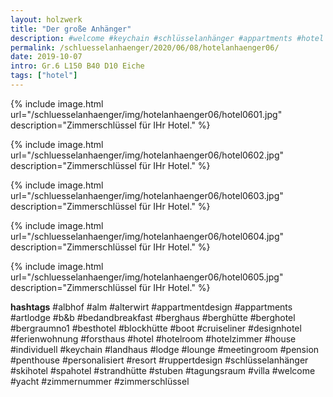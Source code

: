 ```yaml
---
layout: holzwerk
title: "Der große Anhänger"
description: #welcome #keychain #schlüsselanhänger #appartments #hotel #albhof #designhotel #hotelroom #resort #besthotel #ferienwohnung #pension #skihotel #spahotel #villa #lounge #penthouse #strandhütte #berghütte #blockhütte #lodge #b&b #forsthaus #berghaus #artlodge #alm #stuben #landhaus #alterwirt #bedandbreakfast #house #yacht #boot #cruiseliner #hotelzimmer #zimmerschlüssel #zimmernummer #appartmentdesign #individuell #personalisiert #ruppertdesign
permalink: /schluesselanhaenger/2020/06/08/hotelanhaenger06/
date: 2019-10-07
intro: Gr.6 L150 B40 D10 Eiche 
tags: ["hotel"]
---
```



{% include image.html url="/schluesselanhaenger/img/hotelanhaenger06/hotel0601.jpg" description="Zimmerschlüssel für IHr Hotel." %}

{% include image.html url="/schluesselanhaenger/img/hotelanhaenger06/hotel0602.jpg" description="Zimmerschlüssel für IHr Hotel." %}

{% include image.html url="/schluesselanhaenger/img/hotelanhaenger06/hotel0603.jpg" description="Zimmerschlüssel für IHr Hotel." %}

{% include image.html url="/schluesselanhaenger/img/hotelanhaenger06/hotel0604.jpg" description="Zimmerschlüssel für IHr Hotel." %}

{% include image.html url="/schluesselanhaenger/img/hotelanhaenger06/hotel0605.jpg" description="Zimmerschlüssel für IHr Hotel." %}

**hashtags**
#albhof
#alm
#alterwirt
#appartmentdesign
#appartments
#artlodge
#b&b
#bedandbreakfast
#berghaus
#berghütte
#berghotel
#bergraumno1
#besthotel
#blockhütte
#boot
#cruiseliner
#designhotel
#ferienwohnung
#forsthaus
#hotel
#hotelroom
#hotelzimmer
#house
#individuell
#keychain
#landhaus
#lodge
#lounge
#meetingroom
#pension
#penthouse
#personalisiert
#resort
#ruppertdesign
#schlüsselanhänger
#skihotel
#spahotel
#strandhütte
#stuben
#tagungsraum
#villa
#welcome
#yacht
#zimmernummer
#zimmerschlüssel
